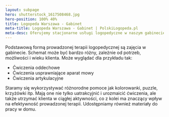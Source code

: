 ```yaml
---
layout: subpage
hero: shutterstock_1617508468.jpg
hero-position: 100% 40%
title: Logopeda Warszawa - Gabinet
meta-title: Logopeda Warszawa - Gabinet | PolskiLogopeda.pl
meta-desc: Oferujemy stacjonarne usługi logopedyczne w naszym gabinecie w Łodzi. Dogodna lokalizacja w centrum miasta pozwoli na dopasowanie terminu zajęć do swojego planu dnia. Zapraszamy!
---
```


Podstawową formą prowadzonej terapii logopedycznej są zajęcia w gabinecie. Schemat może być bardzo różny, 
zależnie od potrzeb, możliwości i wieku klienta. Może wyglądać dla przykładu tak:

- Ćwiczenia oddechowe
- Ćwiczenia usprawniające aparat mowy
- Ćwiczenia artykulacyjne

Staramy się wykorzystywać różnorodne pomoce jak kolorowanki, puzzle, krzyżówki itp. 
Mają one nie tylko uatrakcyjnić i urozmaicić ćwiczenia, ale także utrzymać klienta w ciągłej aktywności, 
co z kolei ma znaczący wpływ na efektywność prowadzonej terapii. Udostępniamy również materiały do pracy w domu.
